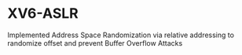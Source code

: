 # XV6-ASLR
Implemented Address Space Randomization via relative addressing to randomize offset and prevent Buffer Overflow Attacks
